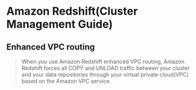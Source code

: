 # Amazon Redshift(Cluster Management Guide)
## Enhanced VPC routing
> When you use Amazon Redshift enhanced VPC routing, Amazon Redshift forces all COPY and UNLOAD traffic between your cluster and your data repositories through your virtual private cloud(VPC) based on the Amazon VPC service.